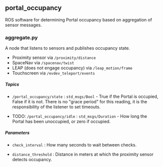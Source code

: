 portal\_occupancy
-----------------

ROS software for determining Portal occupancy based on aggregation of sensor messages.

### aggregate.py

A node that listens to sensors and publishes occupancy state.

* Proximity sensor via `/proximity/distance`
* SpaceNav via `/spacenav/twist`
* LEAP (does not engage occupancy) via `/leap_motion/frame`
* Touchscreen via `/evdev_teleport/events`

##### Topics

* `/portal_occupancy/state` : `std_msgs/Bool` - True if the Portal is occupied, False if it is not.  There is no "grace period" for this reading, it is the responsibility of the listener to set timeouts.

* TODO: `/portal_occupancy/idle` : `std_msgs/Duration` - How long the Portal has been unoccupied, or zero if occupied.

##### Parameters

* `check_interval` : How many seconds to wait between checks.

* `distance_threshold` : Distance in meters at which the proximity sensor detects occupancy.
